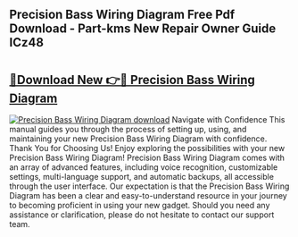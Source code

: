 ## Precision Bass Wiring Diagram Free Pdf Download - Part-kms New Repair Owner Guide ICz48

# <h2><a href="http://dfmlpnp.blite.top/?on=Precision+Bass+Wiring+Diagram">🔗Download New 👉🔴 Precision Bass Wiring Diagram</a></h2>

[![Precision Bass Wiring Diagram download](https://i.imgur.com/lujVjoI.png)](http://dfmlpnp.blite.top/?on=Precision+Bass+Wiring+Diagram)
Navigate with Confidence This manual guides you through the process of setting up, using, and maintaining your new Precision Bass Wiring Diagram with confidence. Thank You for Choosing Us! Enjoy exploring the possibilities with your new Precision Bass Wiring Diagram! Precision Bass Wiring Diagram comes with an array of advanced features, including voice recognition, customizable settings, multi-language support, and automatic backups, all accessible through the user interface. Our expectation is that the Precision Bass Wiring Diagram has been a clear and easy-to-understand resource in your journey to becoming proficient in using your new gadget. Should you need any assistance or clarification, please do not hesitate to contact our support team.
